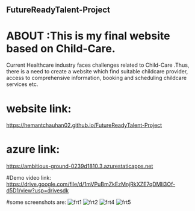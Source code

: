 ## FutureReadyTalent-Project
# ABOUT :This is my final website based on Child-Care.

Current Healthcare industry faces challenges related to Child-Care .Thus, there is a need to create a website which find suitable childcare provider, access to comprehensive information, booking and scheduling childcare services etc.

# website link:
https://hemantchauhan02.github.io/FutureReadyTalent-Project

# azure link:
https://ambitious-ground-0239d1810.3.azurestaticapps.net

#Demo video link:
https://drive.google.com/file/d/1mVPuBmZkEzMnjRkXZE7qDMIi3Of-d5D1/view?usp=drivesdk


#some screenshots are:
![frt1](https://github.com/HemantChauhan02/FutureReadyTalent-Project/assets/107684351/486c324f-5ae6-4ac3-9438-17d4e1f7de12)
![frt2](https://github.com/HemantChauhan02/FutureReadyTalent-Project/assets/107684351/70094425-b6a4-4be2-b1d2-ea17df7ed1c6)
![frt4](https://github.com/HemantChauhan02/FutureReadyTalent-Project/assets/107684351/924d91af-a8ed-43e6-a88e-8f6dabc5e20a)
![frt5](https://github.com/HemantChauhan02/FutureReadyTalent-Project/assets/107684351/69303b8e-639a-4f03-950a-b6cb99e2f0b7)



